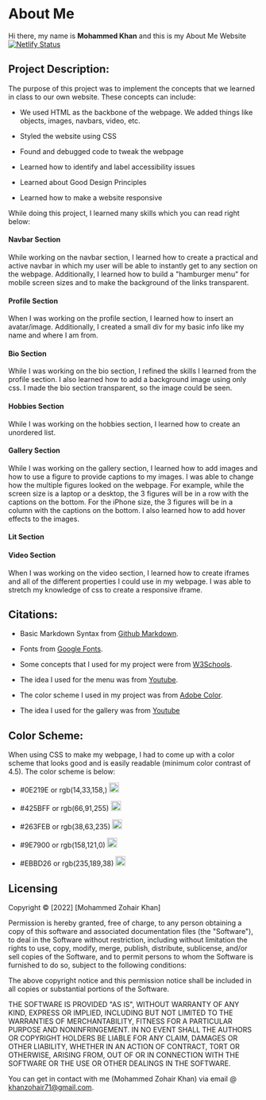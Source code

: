 # About Me
Hi there, my name is **Mohammed Khan** and this is my About Me Website [![Netlify Status](https://api.netlify.com/api/v1/badges/ce964819-fdaa-4e37-b28d-d6e8ddb764ce/deploy-status)](https://app.netlify.com/sites/about-me-mohammed-khan/deploys)

## Project Description:
The purpose of this project was to implement  the concepts that we learned in class to our own website. These concepts can include:

* We used HTML as the backbone of the webpage. We added things like objects, images, navbars, video, etc. 

* Styled the website using CSS

* Found and debugged code to tweak the webpage

* Learned how to identify and label accessibility issues

* Learned about Good Design Principles

* Learned how to make a website responsive

While doing this project, I learned many skills which you can read right below:

#### Navbar Section

While working on the navbar section, I learned how to create a practical and  active navbar in which my user will be able to instantly get to any section on the webpage. Additionally, I learned how to build a "hamburger menu" for mobile screen sizes and to make the background of the links transparent. 

#### Profile Section

When I was working on the profile section, I learned how to insert an avatar/image. Additionally, I created a small div for my basic info like my name and where I am from. 

#### Bio Section 

While I was working on the bio section, I refined the skills I learned from the profile section. I also learned how to add a background image using only css. I made the bio section transparent, so the image could be seen. 

#### Hobbies Section 

While I was working on the hobbies section, I learned how to create an unordered list. 

#### Gallery Section

While I was working on the gallery section, I learned how to add images and how to use a figure to provide captions to my images. I was able to change how the multiple figures looked on the webpage. For example, while the screen size is a laptop or a desktop, the 3 figures will be in a row with the captions on the bottom. For the iPhone size, the 3 figures will be in a column with the captions on the bottom. I also learned how to add hover effects to the images. 

#### Lit Section 




#### Video Section

When I was working on the video section, I learned how to create iframes and all of the different properties I could use in my webpage. I was able to stretch my knowledge of css to create a responsive iframe. 



## Citations:

* Basic Markdown Syntax from [Github Markdown](https://docs.github.com/en/get-started/writing-on-github/getting-started-with-writing-and-formatting-on-github/basic-writing-and-formatting-syntax).

* Fonts from [Google Fonts](https://fonts.google.com/).

* Some concepts that I used for my project were from [W3Schools](https://www.w3schools.com/).

* The idea I used for the menu was from [Youtube](https://www.youtube.com/watch?v=S-JyJCVx_4Y).

* The color scheme I used in my project was from [Adobe Color](https://color.adobe.com/create/color-wheel).

* The idea I used for the gallery was from [Youtube](https://www.youtube.com/watch?v=tF3RE5CGt9U)


## Color Scheme:
When using CSS to make my webpage, I had to come up with a color scheme that looks good and is easily readable (minimum color contrast of 4.5). The color scheme is below:

* #0E219E or rgb(14,33,158,) <img width="20" height="20" alt="color1" src="https://user-images.githubusercontent.com/112670851/206604933-a5a70172-18a4-4482-ac12-d4382c424a19.png">

* #425BFF or rgb(66,91,255) <img width="20" height="20" alt="color2" src="https://user-images.githubusercontent.com/112670851/206605855-e8d29696-e6e4-4ea1-a3f8-24fd6b5b3791.png">

* #263FEB or rgb(38,63,235) <img width="20" height="20" alt="color3" src="https://user-images.githubusercontent.com/112670851/206606424-95225459-134b-40f8-ae60-f3082c72751a.png">

* #9E7900 or rgb(158,121,0) <img width="20"  height="20" alt="Color4" src="https://user-images.githubusercontent.com/112670851/206608904-d1b803cb-0183-4e20-b66a-dbccca39e05b.png">

* #EBBD26 or rgb(235,189,38) <img width="20" height="20" alt="Screen Shot 2022-12-08 at 9 23 30 PM" src="https://user-images.githubusercontent.com/112670851/206609838-f30d5629-9ec0-4ea0-9fd4-bac3c706914f.png">


## Licensing

Copyright © [2022] [Mohammed Zohair Khan]

Permission is hereby granted, free of charge, to any person obtaining a copy
of this software and associated documentation files (the "Software"), to deal
in the Software without restriction, including without limitation the rights
to use, copy, modify, merge, publish, distribute, sublicense, and/or sell
copies of the Software, and to permit persons to whom the Software is
furnished to do so, subject to the following conditions:

The above copyright notice and this permission notice shall be included in all
copies or substantial portions of the Software.

THE SOFTWARE IS PROVIDED "AS IS", WITHOUT WARRANTY OF ANY KIND, EXPRESS OR
IMPLIED, INCLUDING BUT NOT LIMITED TO THE WARRANTIES OF MERCHANTABILITY,
FITNESS FOR A PARTICULAR PURPOSE AND NONINFRINGEMENT. IN NO EVENT SHALL THE
AUTHORS OR COPYRIGHT HOLDERS BE LIABLE FOR ANY CLAIM, DAMAGES OR OTHER
LIABILITY, WHETHER IN AN ACTION OF CONTRACT, TORT OR OTHERWISE, ARISING FROM,
OUT OF OR IN CONNECTION WITH THE SOFTWARE OR THE USE OR OTHER DEALINGS IN THE
SOFTWARE.

You can get in contact with me (Mohammed Zohair Khan) via email @ khanzohair71@gmail.com.













